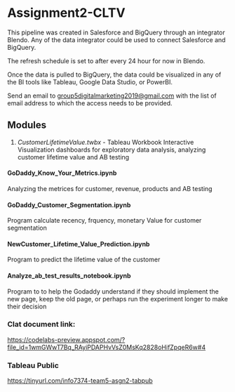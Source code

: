 # Assignment2-CLTV

This pipeline was created in Salesforce and BigQuery through an integrator Blendo. Any of the data integrator could be used to connect Salesforce and BigQuery.

The refresh schedule is set to after every 24 hour for now in Blendo.

Once the data is pulled to BigQuery, the data could be visualized in any of the BI tools like Tableau, Google Data Studio, or PowerBI.

Send an email to group5digitalmarketing2019@gmail.com with the list of email address to which the access needs to be provided.

## Modules

  1. *CustomerLifetimeValue.twbx* - Tableau Workbook Interactive Visualization dashboards for exploratory data analysis, analyzing customer lifetime value and AB testing

#### GoDaddy_Know_Your_Metrics.ipynb 
Analyzing the metrices for customer, revenue, products and AB testing

#### GoDaddy_Customer_Segmentation.ipynb 
Program calculate recency, frquency, monetary Value for customer segmentation

#### NewCustomer_Lifetime_Value_Prediction.ipynb
Program to predict the lifetime value of the customer

#### Analyze_ab_test_results_notebook.ipynb  
Program to to help the Godaddy understand if they should implement the new page, keep the old page, or perhaps run the experiment longer to make their decision

### Clat document link: 
https://codelabs-preview.appspot.com/?file_id=1wmGWwT7Bq_RAyiPDAPHvVsZ0MsKq2828oHifZpqeR6w#4

### Tableau Public
https://tinyurl.com/info7374-team5-asgn2-tabpub
